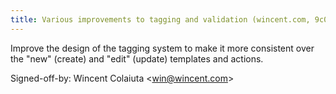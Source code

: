 ```yaml
---
title: Various improvements to tagging and validation (wincent.com, 9c09d17)
---
```


Improve the design of the tagging system to make it more consistent over the "new" (create) and "edit" (update) templates and actions.

Signed-off-by: Wincent Colaiuta &lt;win@wincent.com&gt;
